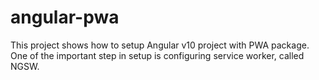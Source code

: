# angular-pwa
This project shows how to setup Angular v10 project with PWA package. One of the important step in setup is configuring service worker, called NGSW.
